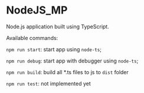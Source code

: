 # NodeJS_MP
Node.js application built using TypeScript.


Available commands:

`npm run start`: start app using `node-ts`;

`npm run debug`: start app with debugger using `node-ts`;

`npm run build`: build all *.ts files to js to `dist` folder

`npm run test`: not implemented yet